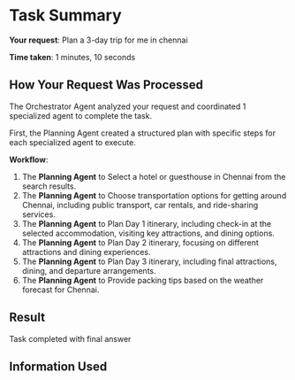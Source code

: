# Task Summary

**Your request**: Plan a 3-day trip for me in chennai

**Time taken**: 1 minutes, 10 seconds

## How Your Request Was Processed

The Orchestrator Agent analyzed your request and coordinated 1 specialized agent to complete the task.

First, the Planning Agent created a structured plan with specific steps for each specialized agent to execute.

**Workflow**:

1. The **Planning Agent** to Select a hotel or guesthouse in Chennai from the search results.
2. The **Planning Agent** to Choose transportation options for getting around Chennai, including public transport, car rentals, and ride-sharing services.
3. The **Planning Agent** to Plan Day 1 itinerary, including check-in at the selected accommodation, visiting key attractions, and dining options.
4. The **Planning Agent** to Plan Day 2 itinerary, focusing on different attractions and dining experiences.
5. The **Planning Agent** to Plan Day 3 itinerary, including final attractions, dining, and departure arrangements.
6. The **Planning Agent** to Provide packing tips based on the weather forecast for Chennai.

## Result

Task completed with final answer

## Information Used

